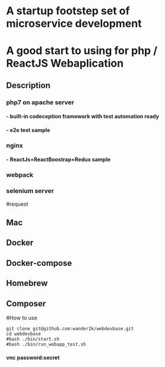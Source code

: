 # A startup footstep set of microservice development
# A good start to using for php / ReactJS Webaplication
## Description 
### php7 on apache server
#### - built-in codeception framework with test automation ready
#### - e2e test sample
### nginx
#### - ReactJs+ReactBoostrap+Redux sample
### webpack
### selenium server

#request
## Mac
## Docker
## Docker-compose
## Homebrew
## Composer

#How to use
```
git clone git@github.com:wander2k/webdevbase.git
cd webdevbase
#bash ./bin/start.sh
#bash ./bin/run_webapp_test.sh
```

#### vnc password:secret
